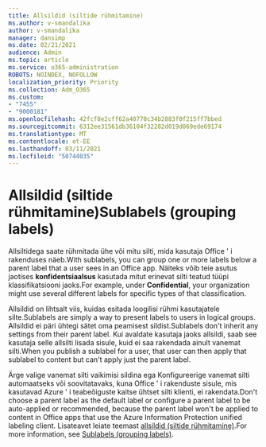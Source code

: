 ```yaml
---
title: Allsildid (siltide rühmitamine)
ms.author: v-smandalika
author: v-smandalika
manager: dansimp
ms.date: 02/21/2021
audience: Admin
ms.topic: article
ms.service: o365-administration
ROBOTS: NOINDEX, NOFOLLOW
localization_priority: Priority
ms.collection: Adm_O365
ms.custom:
- "7455"
- "9000181"
ms.openlocfilehash: 42fcf8e2cff62a40770c34b2883f0f215ff7bbed
ms.sourcegitcommit: 6312ee31561db36104f32282d019d069ede69174
ms.translationtype: MT
ms.contentlocale: et-EE
ms.lasthandoff: 03/11/2021
ms.locfileid: "50744035"
---
```

# <a name="sublabels-grouping-labels"></a><span data-ttu-id="d7fe7-102">Allsildid (siltide rühmitamine)</span><span class="sxs-lookup"><span data-stu-id="d7fe7-102">Sublabels (grouping labels)</span></span>

<span data-ttu-id="d7fe7-103">Allsiltidega saate rühmitada ühe või mitu silti, mida kasutaja Office ' i rakenduses näeb.</span><span class="sxs-lookup"><span data-stu-id="d7fe7-103">With sublabels, you can group one or more labels below a parent label that a user sees in an Office app.</span></span> <span data-ttu-id="d7fe7-104">Näiteks võib teie asutus jaotises **konfidentsiaalsus** kasutada mitut erinevat silti teatud tüüpi klassifikatsiooni jaoks.</span><span class="sxs-lookup"><span data-stu-id="d7fe7-104">For example, under **Confidential**, your organization might use several different labels for specific types of that classification.</span></span>

<span data-ttu-id="d7fe7-105">Allsildid on lihtsalt viis, kuidas esitada loogilisi rühmi kasutajatele silte.</span><span class="sxs-lookup"><span data-stu-id="d7fe7-105">Sublabels are simply a way to present labels to users in logical groups.</span></span> <span data-ttu-id="d7fe7-106">Allsildid ei päri ühtegi sätet oma peamisest sildist.</span><span class="sxs-lookup"><span data-stu-id="d7fe7-106">Sublabels don't inherit any settings from their parent label.</span></span> <span data-ttu-id="d7fe7-107">Kui avaldate kasutaja jaoks allsildi, saab see kasutaja selle allsilti lisada sisule, kuid ei saa rakendada ainult vanemat silti.</span><span class="sxs-lookup"><span data-stu-id="d7fe7-107">When you publish a sublabel for a user, that user can then apply that sublabel to content but can't apply just the parent label.</span></span>

<span data-ttu-id="d7fe7-108">Ärge valige vanemat silti vaikimisi sildina ega Konfigureerige vanemat silti automaatseks või soovitatavaks, kuna Office ' i rakenduste sisule, mis kasutavad Azure ' i teabeõiguste kaitse ühtset silti klienti, ei rakendata.</span><span class="sxs-lookup"><span data-stu-id="d7fe7-108">Don't choose a parent label as the default label or configure a parent label to be auto-applied or recommended, because the parent label won't be applied to content in Office apps that use the Azure Information Protection unified labeling client.</span></span> <span data-ttu-id="d7fe7-109">Lisateavet leiate teemast [allsildid (siltide rühmitamine)](https://docs.microsoft.com/microsoft-365/compliance/sensitivity-labels).</span><span class="sxs-lookup"><span data-stu-id="d7fe7-109">For more information, see [Sublabels (grouping labels)](https://docs.microsoft.com/microsoft-365/compliance/sensitivity-labels).</span></span>